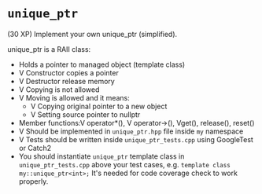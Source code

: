 # `unique_ptr`

(30 XP) Implement your own unique_ptr (simplified).

unique_ptr is a RAII class:

* Holds a pointer to managed object (template class)
* V Constructor copies a pointer
* V Destructor release memory
* V Copying is not allowed
* V Moving is allowed and it means:
  * V Copying original pointer to a new object
  * V Setting source pointer to nullptr
* Member functions:V  operator*(), V operator->(), Vget(), release(), reset()
* V   Should be implemented in `unique_ptr.hpp` file inside `my` namespace
* V   Tests should be written inside `unique_ptr_tests.cpp` using GoogleTest or Catch2
* You should instantiate `unique_ptr` template class in `unique_ptr_tests.cpp` above your test cases, e.g. `template class my::unique_ptr<int>;` It's needed for code coverage check to work properly.

